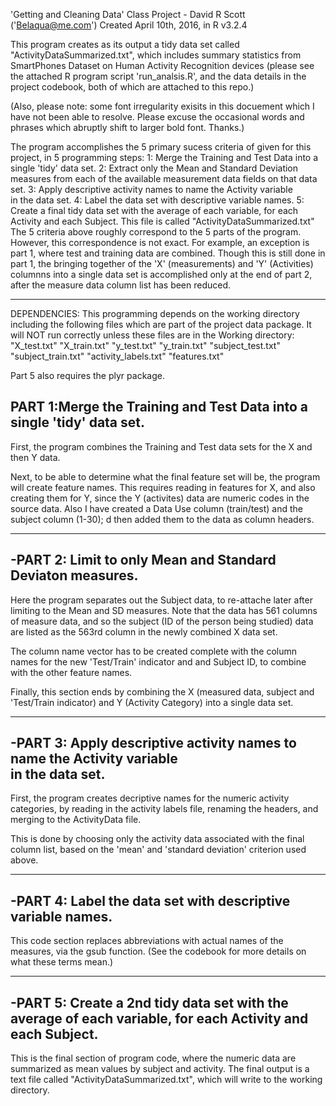  'Getting and Cleaning Data' Class Project - David R Scott ('Belaqua@me.com') 
 Created April 10th, 2016, in R v3.2.4

This program creates as its output a tidy data set called "ActivityDataSummarized.txt", which
includes summary statistics from SmartPhones Dataset on Human Activity Recognition devices (please 
see the attached R program script 'run_analsis.R', and the data details in the project codebook, both
 of which are attached to this repo.)

(Also, please note: some font irregularity exisits in this docuement which I have not been able to resolve. Please excuse the occasional words and phrases which abruptly shift to larger bold font. Thanks.)

The program accomplishes the 5 primary sucess criteria of given for this project, in 5 programming steps:
                            1: Merge the Training and Test Data into a single 'tidy' data set. 
                            2: Extract only the Mean and Standard Deviation measures from each 
                                of the available measurement data fields on that data set.
                            3: Apply descriptive activity names to name the Activity variable   
                               in the data set.
                            4: Label the data set with descriptive variable names.
                            5: Create a final  tidy data set with the average of each variable, 
                               for each Activity and each Subject. 
                               This file is called "ActivityDataSummarized.txt"
The 5 criteria above  roughly correspond to the 5 parts of the program. However, this correspondence is not
exact. For example, an exception is part 1, where test and training data are combined. Though this is still 
done in part 1, the bringing together of the 'X' (measurements) and 'Y' (Activities) columnns into a single data set is accomplished only at the end of part 2, after the measure data column list has been reduced. 
 
------------------------------------------------------------------------------------------------------------
DEPENDENCIES:
This programming depends on the working directory including the following 
files which are part of the project data package. It will NOT run correctly 
unless these files are in the Working directory:
  "X_test.txt"          "X_train.txt"         "y_test.txt"          "y_train.txt"
  "subject_test.txt"    "subject_train.txt"  "activity_labels.txt" "features.txt"

Part 5 also requires the plyr package.

PART 1:Merge the Training and Test Data into a single 'tidy' data set.
-----------------------------------------------------------------------
First, the program combines the Training and Test data sets for the X and then Y data.

Next, to be able to determine what the final feature set will be, the program will create feature names. 
This requires reading in features for X, and also creating them for Y, since the Y (activites) data 
are numeric codes in the source data. Also I have created a Data Use column (train/test) and the subject column (1-30); 
d then added them to the data as column headers. 

-----------------------------------------------------------------------
-PART 2: Limit to only Mean and Standard Deviaton measures. 
-----------------------------------------------------------------------
Here the program separates out the Subject data, to re-attache later after 
limiting to the Mean and SD measures. Note that the data has 561 columns of measure data, and so the 
subject (ID of the person being studied) data are listed as the 563rd column in the newly combined X data set.
 
 The column name vector has to be created complete with the column names for the new 'Test/Train' indicator 
 and and Subject ID, to combine with the other feature names. 

Finally, this section ends by combining the X (measured data, subject and 'Test/Train indicator) and Y (Activity Category) 
into a single data set.

-----------------------------------------------------------------------
-PART 3: Apply descriptive activity names to name the Activity variable   
         in the data set.
-----------------------------------------------------------------------

First, the program creates decriptive names for the numeric activity categories, 
 by reading in the activity labels file, renaming the headers, and merging to 
 the ActivityData file.

This is done by choosing only the activity data associated with the final column list, based on the 'mean' and 
'standard deviation' criterion used above.

-----------------------------------------------------------------------
-PART 4: Label the data set with descriptive variable names.  
-----------------------------------------------------------------------
This code section replaces abbreviations with actual names of the measures, via the gsub function.
(See the codebook for more details on what these terms mean.)

-----------------------------------------------------------------------
-PART 5: Create a 2nd tidy data set with the average of each variable, 
         for each Activity and each Subject.  
-----------------------------------------------------------------------
This is the final section of program code, where the numeric data are 
summarized as mean values by subject and activity. The final output is
a text file called "ActivityDataSummarized.txt", which will write to the 
working directory.

